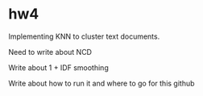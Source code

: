 # hw4
Implementing KNN to cluster text documents.

Need to write about NCD

Write about 1 + IDF smoothing

Write about how to run it and where to go for this github
